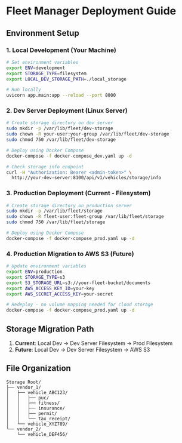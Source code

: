 # Fleet Manager Deployment Guide

## Environment Setup

### 1. Local Development (Your Machine)
```bash
# Set environment variables
export ENV=development
export STORAGE_TYPE=filesystem
export LOCAL_DEV_STORAGE_PATH=./local_storage

# Run locally
uvicorn app.main:app --reload --port 8000
```

### 2. Dev Server Deployment (Linux Server)
```bash
# Create storage directory on dev server
sudo mkdir -p /var/lib/fleet/dev-storage
sudo chown -R your-user:your-group /var/lib/fleet/dev-storage
sudo chmod 750 /var/lib/fleet/dev-storage

# Deploy using Docker Compose
docker-compose -f docker-compose_dev.yaml up -d

# Check storage info endpoint
curl -H "Authorization: Bearer <admin-token>" \
  http://your-dev-server:8100/api/v1/vehicles/storage/info
```

### 3. Production Deployment (Current - Filesystem)
```bash
# Create storage directory on production server
sudo mkdir -p /var/lib/fleet/storage
sudo chown -R fleet-user:fleet-group /var/lib/fleet/storage
sudo chmod 750 /var/lib/fleet/storage

# Deploy using Docker Compose
docker-compose -f docker-compose_prod.yaml up -d
```

### 4. Production Migration to AWS S3 (Future)
```bash
# Update environment variables
export ENV=production
export STORAGE_TYPE=s3
export S3_STORAGE_URL=s3://your-fleet-bucket/documents
export AWS_ACCESS_KEY_ID=your-key
export AWS_SECRET_ACCESS_KEY=your-secret

# Redeploy - no volume mapping needed for cloud storage
docker-compose -f docker-compose_prod.yaml up -d
```

## Storage Migration Path

1. **Current**: Local Dev → Dev Server Filesystem → Prod Filesystem
2. **Future**: Local Dev → Dev Server Filesystem → AWS S3

## File Organization
```
Storage Root/
├── vendor_1/
│   ├── vehicle_ABC123/
│   │   ├── puc/
│   │   ├── fitness/
│   │   ├── insurance/
│   │   ├── permit/
│   │   └── tax_receipt/
│   └── vehicle_XYZ789/
└── vendor_2/
    └── vehicle_DEF456/
```
